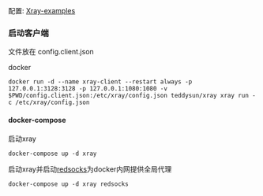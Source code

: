 配置: [Xray-examples](https://github.com/XTLS/Xray-examples)

### 启动客户端

文件放在 config.client.json

docker
```shell
docker run -d --name xray-client --restart always -p 127.0.0.1:3128:3128 -p 127.0.0.1:1080:1080 -v $PWD/config.client.json:/etc/xray/config.json teddysun/xray xray run -c /etc/xray/config.json
```

#### docker-compose
启动xray
```shell
docker-compose up -d xray
```

启动xray并启动[redsocks](../redsocks/README.md)为docker内网提供全局代理
```
docker-compose up -d xray redsocks
```